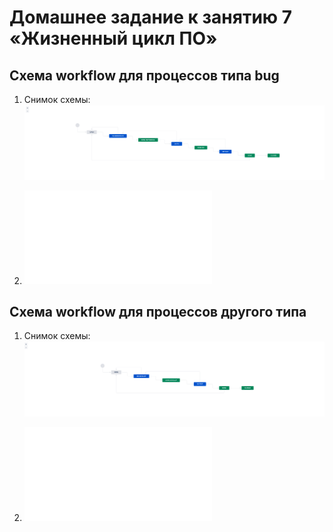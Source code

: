 # Домашнее задание к занятию 7 «Жизненный цикл ПО»


## Схема workflow для процессов типа bug

1. Снимок схемы:
![](./images/bug_wf.png)

2. ![xml-файл схемы](./xml/Bug_workflow.xml)

## Схема workflow для процессов другого типа

1. Снимок схемы:
![](./images/main_wf.png)

2. ![xml-файл схемы](./xml/Main_workflow.xml)

